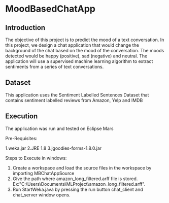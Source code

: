 # MoodBasedChatApp
Introduction
------------

The objective of this project is to predict the mood of a text conversation. In this project, we design a chat application that would change the background of the chat based on the mood of the conversation. The moods detected would be happy (positive), sad (negative) and neutral. The application will use a supervised machine learning algorithm to extract sentiments from a series of text conversations.

Dataset
-------

This application uses the Sentiment Labelled Sentences Dataset that contains sentiment labelled reviews from Amazon, Yelp and IMDB

Execution
---------

The application was run and tested on Eclipse Mars

Pre-Requisites:

1.weka.jar 
2.JRE 1.8 3.jgoodies-forms-1.8.0.jar

Steps to Execute in windows:

1. Create a workspace and load the source files in the workspace by importing MBChatAppSource
2. Give the path where amazon_long_filtered.arff file is stored. Ex:"C:\Users\Documents\MLProject\amazon_long_filtered.arff".
3. Run StartWeka.java by pressing the run button
    chat_client and chat_server window opens.
